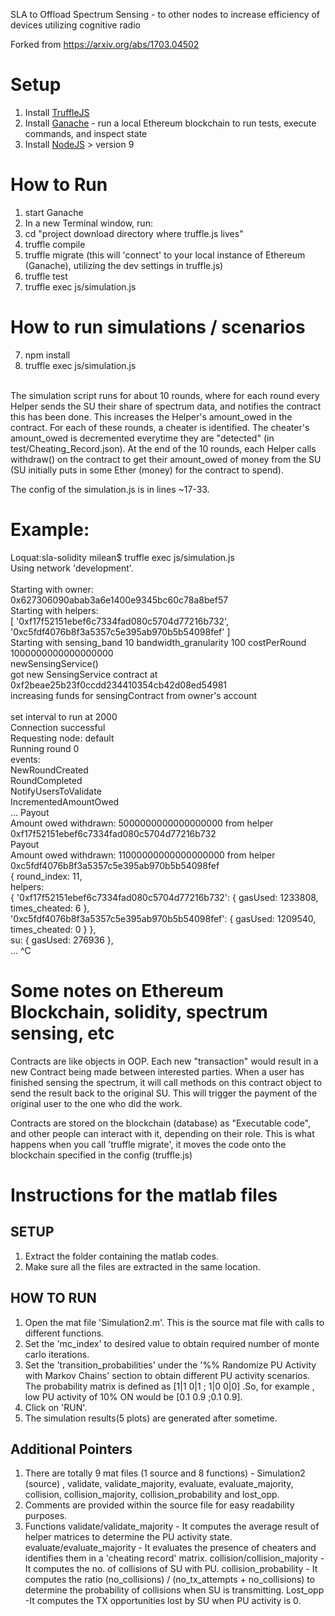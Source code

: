 SLA to Offload Spectrum Sensing - to other nodes to increase efficiency of devices utilizing cognitive radio

Forked from https://arxiv.org/abs/1703.04502

# Setup
1. Install [TruffleJS](https://github.com/trufflesuite/truffle)
2. Install [Ganache](http://truffleframework.com/ganache/) - run a local Ethereum blockchain to run tests, execute commands, and inspect state
3. Install [NodeJS](https://nodejs.org/en/) > version 9

# How to Run
1. start Ganache
2. In a new Terminal window, run:
3. cd "project download directory where truffle.js lives"
4. truffle compile
5. truffle migrate (this will 'connect' to your local instance of Ethereum (Ganache), utilizing the dev settings in truffle.js)
6. truffle test
7. truffle exec  js/simulation.js

# How to run simulations / scenarios
7. npm install
8. truffle exec  js/simulation.js
<br>
The simulation script runs for about 10 rounds, where for each round every Helper sends the SU their share of spectrum data, and notifies the contract this has been done. This increases the Helper's amount_owed in the contract. For each of these rounds, a cheater is identified. The cheater's amount_owed is decremented everytime they are "detected" (in test/Cheating_Record.json). At the end of the 10 rounds, each Helper calls withdraw() on the contract to get their amount_owed of money from the SU (SU initially puts in some Ether (money) for the contract to spend). <br>

The config of the simulation.js is in lines ~17-33.
<br>

# Example:
Loquat:sla-solidity milean$ truffle exec  js/simulation.js <br>
Using network 'development'.<br>
<br>
Starting with owner:<br>
0x627306090abab3a6e1400e9345bc60c78a8bef57<br>
Starting with helpers:<br>
[ '0xf17f52151ebef6c7334fad080c5704d77216b732',<br>
  '0xc5fdf4076b8f3a5357c5e395ab970b5b54098fef' ]<br>
Starting with sensing_band 10 bandwidth_granularity 100 costPerRound 1000000000000000000<br>
newSensingService()<br>
got new SensingService contract at 0xf2beae25b23f0ccdd234410354cb42d08ed54981<br>
increasing funds for sensingContract from owner's account<br>
<br>
set interval to run at 2000<br>
Connection successful<br>
Requesting node: default<br>
Running round 0<br>
events:<br>
NewRoundCreated<br>
RoundCompleted<br>
NotifyUsersToValidate<br>
IncrementedAmountOwed<br>
...
Payout<br>
Amount owed withdrawn: 5000000000000000000 from helper 0xf17f52151ebef6c7334fad080c5704d77216b732<br>
Payout<br>
Amount owed withdrawn: 11000000000000000000 from helper 0xc5fdf4076b8f3a5357c5e395ab970b5b54098fef<br>
{ round_index: 11,<br>
  helpers: <br>
   { '0xf17f52151ebef6c7334fad080c5704d77216b732': { gasUsed: 1233808, times_cheated: 6 },<br>
     '0xc5fdf4076b8f3a5357c5e395ab970b5b54098fef': { gasUsed: 1209540, times_cheated: 0 } },<br>
  su: { gasUsed: 276936 },<br>
...
^C

# Some notes on Ethereum Blockchain, solidity, spectrum sensing, etc
Contracts are like objects in OOP. Each new "transaction" would result in a new Contract being made between interested parties.
When a user has finished sensing the spectrum, it will call methods on this contract object to send the result back to the original SU.
This will trigger the payment of the original user to the one who did the work.


Contracts are stored on the blockchain (database) as "Executable code", and other people can interact with it, depending on their role. This is what happens when you call 'truffle migrate', it moves the code onto the blockchain specified in the config (truffle.js)

# Instructions for the matlab files
## SETUP

1. Extract the folder containing the matlab codes.
2. Make sure all the files are extracted in the same location.

## HOW TO RUN

1. Open the mat file 'Simulation2.m'. This is the source mat file with calls to different functions.
2. Set the 'mc_index' to desired value to obtain required number of monte carlo iterations.
3. Set the 'transition_probabilities' under the '%% Randomize PU Activity with Markov Chains' section to obtain different PU activity scenarios.
   The probability matrix is defined as [1|1  0|1 ; 1|0  0|0] .So, for example , low PU activity of 10% ON would be [0.1 0.9 ;0.1 0.9].
4. Click on 'RUN'.
5. The simulation results(5 plots) are generated after sometime.


## Additional Pointers
1. There are totally 9 mat files (1 source and 8 functions) - Simulation2 (source) , validate, validate_majority, evaluate, evaluate_majority, collision, collision_majority, collision_probability and lost_opp.
2. Comments are provided within the source file for easy readability purposes.
3. Functions
   validate/validate_majority - It computes the average result of helper matrices to determine the PU activity state.
   evaluate/evaluate_majority - It evaluates the presence of cheaters and identifies them in a 'cheating record' matrix.
   collision/collision_majority - It computes the no. of collisions of SU with PU.
   collision_probability - It computes the ratio (no_collisions) / (no_tx_attempts + no_collisions) to determine the probability of collisions when SU is transmitting.
   Lost_opp -It computes the TX opportunities lost by SU when PU activity is 0.
